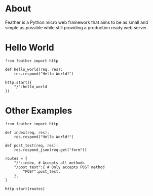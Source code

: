 About
=====

Feather is a Python micro web framework that aims to be as small and simple as possible while still providing a production ready web server.

Hello World
===========

```
from feather import http                                                                                                                                                                             

def hello_world(req, res):
    res.respond("Hello World!")

http.start({
    "/":hello_world
})
```

Other Examples
=======

```
from feather import http

def index(req, res):
    res.respond("Hello World!")

def post_test(req, res):
    res.respond_json(req.get("form"))

routes = {
    "/":index, # Accepts all methods
    "/post_test":{ # Only accepts POST method
        "POST":post_test,
    },
}

http.start(routes)

```
